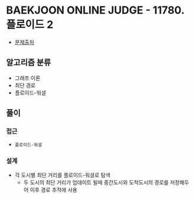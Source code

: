# BAEKJOON ONLINE JUDGE - 11780. 플로이드 2

- [문제출처](https://www.acmicpc.net/problem/11780 '11780. 플로이드 2')

## 알고리즘 분류

- 그래프 이론
- 최단 경로
- 플로이드-워셜

## 풀이

### 접근

- `플로이드-워셜`

### 설계

- 각 도시별 최단 거리를 플로이드-워셜로 탐색
  - 두 도시의 최단 거리가 업데이트 될때 중간도시와 도착도시의 경로를 저장해두어 이후 경로 추적에 사용
